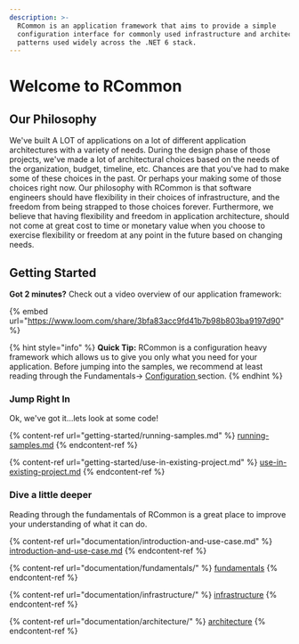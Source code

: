 ```yaml
---
description: >-
  RCommon is an application framework that aims to provide a simple
  configuration interface for commonly used infrastructure and architectural
  patterns used widely across the .NET 6 stack.
---
```


# Welcome to RCommon

## Our Philosophy

We've built A LOT of applications on a lot of different application architectures with a variety of needs. During the design phase of those projects, we've made a lot of architectural choices based on the needs of the organization, budget, timeline, etc. Chances are that you've had to make some of these choices in the past. Or perhaps your making some of those choices right now. Our philosophy with RCommon is that software engineers should have flexibility in their choices of infrastructure, and the freedom from being strapped to those choices forever. Furthermore, we believe that having flexibility and freedom in application architecture, should not come at great cost to time or monetary value when you choose to exercise flexibility or freedom at any point in the future based on changing needs.

## Getting Started

**Got 2 minutes?** Check out a video overview of our application framework:

{% embed url="https://www.loom.com/share/3bfa83acc9fd41b7b98b803ba9197d90" %}

{% hint style="info" %}
**Quick Tip:** RCommon is a configuration heavy framework which allows us to give you only what  you need for your application. Before jumping into the samples, we recommend at least reading through the Fundamentals-> [Configuration ](documentation/fundamentals/configuration.md)section.
{% endhint %}

### Jump Right In

Ok, we've got it...lets look at some code!

{% content-ref url="getting-started/running-samples.md" %}
[running-samples.md](getting-started/running-samples.md)
{% endcontent-ref %}

{% content-ref url="getting-started/use-in-existing-project.md" %}
[use-in-existing-project.md](getting-started/use-in-existing-project.md)
{% endcontent-ref %}

### Dive a little deeper

Reading through the fundamentals of RCommon is a great place to improve your understanding of what it can do.&#x20;

{% content-ref url="documentation/introduction-and-use-case.md" %}
[introduction-and-use-case.md](documentation/introduction-and-use-case.md)
{% endcontent-ref %}

{% content-ref url="documentation/fundamentals/" %}
[fundamentals](documentation/fundamentals/)
{% endcontent-ref %}

{% content-ref url="documentation/infrastructure/" %}
[infrastructure](documentation/infrastructure/)
{% endcontent-ref %}

{% content-ref url="documentation/architecture/" %}
[architecture](documentation/architecture/)
{% endcontent-ref %}
